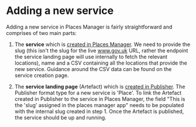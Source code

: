 # Adding a new service

Adding a new service in Places Manager is fairly straightforward and comprises of
two main parts:

1) The **service** which is [created in Places Manager]. We need to provide the slug
(this isn't the slug for the live www.gov.uk URL, rather the endpoint the
service landing page will use internally to fetch the relevant locations), name
and a CSV containing all the locations that provide the new service. Guidance
around the CSV data can be found on the service creation page.

2) The **service landing page** (Artefact) which is [created in Publisher]. The
Publisher format type for a new service is 'Place'. To link the Artefact
created in Publisher to the service in Places Manager, the field "This is the 'slug'
assigned in the places manager app" needs to be populated with the internal slug
created in step 1. Once the Artefact is published, the service should be up and
running.

[created in Places Manager]: https://places-manager.integration.publishing.service.gov.uk/admin/services/new
[created in Publisher]: https://publisher.integration.publishing.service.gov.uk/artefacts/new
